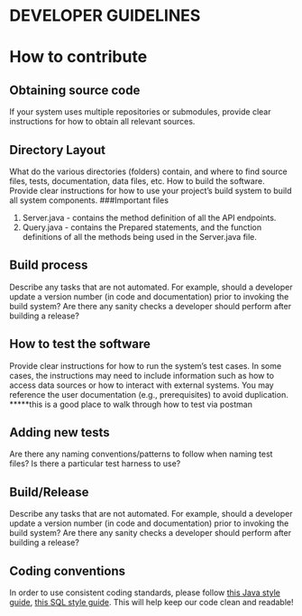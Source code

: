 # DEVELOPER GUIDELINES

# How to contribute

## Obtaining source code
If your system uses multiple repositories or submodules, provide clear instructions for how to obtain all relevant sources.
## Directory Layout
What do the various directories (folders) contain, and where to find source files, tests, documentation, data files, etc.
How to build the software. Provide clear instructions for how to use your project’s build system to build all system components.
###Important files
1. Server.java - contains the method definition of all the API endpoints.
2. Query.java - contains the Prepared statements, and the function definitions of all the methods being used in the Server.java file.
## Build process
Describe any tasks that are not automated. For example, should a developer update a version number (in code and documentation) 
prior to invoking the build system? Are there any sanity checks a developer should perform after building a release?
## How to test the software
Provide clear instructions for how to run the system’s test cases. In some cases, the instructions may need to include 
information such as how to access data sources or how to interact with external systems. You may reference the user documentation 
(e.g., prerequisites) to avoid duplication.
*****this is a good place to walk through how to test via postman

## Adding new tests
Are there any naming conventions/patterns to follow when naming test files? Is there a particular test harness to use?
## Build/Release
Describe any tasks that are not automated. For example, should a developer update a version number (in code and documentation) 
prior to invoking the build system? Are there any sanity checks a developer should perform after building a release?

## Coding conventions
In order to use consistent coding standards, please follow [this Java style guide](https://google.github.io/styleguide/javaguide.html), [this SQL style guide](https://about.gitlab.com/handbook/business-technology/data-team/platform/sql-style-guide/). 
This will help keep our code clean and readable! 




